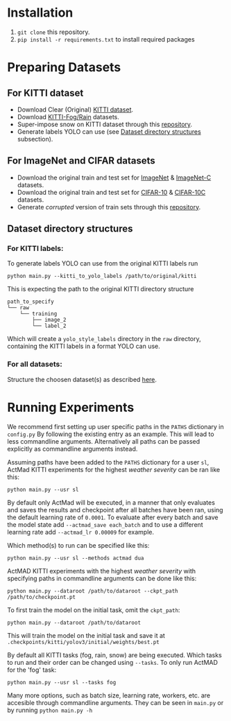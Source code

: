 # Installation

1) `git clone` this repository.
2) `pip install -r requirements.txt` to install required packages


# Preparing Datasets

## For KITTI dataset
* Download Clear (Original) [KITTI dataset](http://www.cvlibs.net/datasets/kitti/).
* Download [KITTI-Fog/Rain](https://team.inria.fr/rits/computer-vision/weather-augment/) datasets.
* Super-impose snow on KITTI dataset through this [repository](https://github.com/hendrycks/robustness).
* Generate labels YOLO can use (see [Dataset directory structures](#dataset-directory-structures) subsection).


## For ImageNet and CIFAR datasets
* Download the original train and test set for [ImageNet](https://image-net.org/download.php) & [ImageNet-C](https://zenodo.org/record/2235448#.Yn5OTrozZhE) datasets.
* Download the original train and test set for [CIFAR-10](https://www.cs.toronto.edu/~kriz/cifar.html) & [CIFAR-10C](https://zenodo.org/record/2535967#.Yn5QwbozZhE) datasets.
* Generate _corrupted_ version of train sets through this [repository](https://github.com/hendrycks/robustness).

## Dataset directory structures
### For KITTI labels:
To generate labels YOLO can use from the original KITTI labels run

`python main.py --kitti_to_yolo_labels /path/to/original/kitti`

This is expecting the path to the original KITTI directory structure
```
path_to_specify
└── raw
    └── training
        ├── image_2
        └── label_2
```
Which will create a `yolo_style_labels` directory in the `raw` directory, containing
the KITTI labels in a format YOLO can use.

### For all datasets:
Structure the choosen dataset(s) as described [here](directory_scructures.md).

# Running Experiments

We recommend first setting up user specific paths in the `PATHS` dictionary in `config.py`
By following the existing entry as an example. This will lead to less commandline
arguments. Alternatively all paths can be passed explicitly as commandline
arguments instead.

Assuming paths have been added to the `PATHS` dictionary for a user `sl`, ActMad KITTI experiments
for the highest _weather severity_ can be ran like this:
```
python main.py --usr sl
```
By default only ActMad will be executed, in a manner that only evaluates and saves
the results and checkpoint after all batches have been ran, using the default learning
rate of `0.0001`. To evaluate after every batch and save the model state add `--actmad_save each_batch`
and to use a different learning rate add `--actmad_lr 0.00009` for example.

Which method(s) to run can be specified like this:
```
python main.py --usr sl --methods actmad dua
```
ActMAD KITTI experiments with the highest _weather severity_ with specifying paths in commandline arguments
can be done like this:
```
python main.py --dataroot /path/to/dataroot --ckpt_path /path/to/checkpoint.pt
```
To first train the model on the initial task, omit the `ckpt_path`:
```
python main.py --dataroot /path/to/dataroot
```
This will train the model on the initial task and save it at `.checkpoints/kitti/yolov3/initial/weights/best.pt`

By default all KITTI tasks (fog, rain, snow) are being executed. Which tasks to run
and their order can be changed using `--tasks`. To only run ActMAD for the 'fog' task:
```
python main.py --usr sl --tasks fog
```

Many more options, such as batch size, learning rate, workers, etc. are accesible through commandline arguments.
They can be seen in `main.py` or by running `python main.py -h`